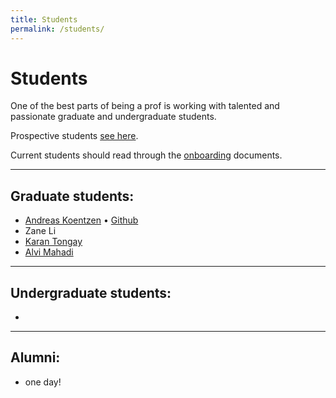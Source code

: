 ```yaml
---
title: Students
permalink: /students/
---
```


# Students
One of the best parts of being a prof is working with talented and passionate graduate and undergraduate students.

Prospective students [see here](/prospective/).

Current students should read through the [onboarding](https://github.com/neilernst/Onboarding) documents. 

----

## Graduate students:

* [Andreas Koentzen](http://www.apkc.net/) • [Github](https://github.com/k-zen)
* Zane Li 
* [Karan Tongay](https://github.com/karantongay)
* [Alvi Mahadi](https://github.com/alvi2496)

----
## Undergraduate students:

* 

----
## Alumni:

* one day!


